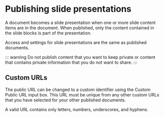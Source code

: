 # Publishing slide presentations

A document becomes a slide presentation when one or more slide content items are in the document. When published, only the content contained in the slide blocks is part of the presentation.

Access and settings for slide presentations are the same as published documents.

::: warning
Do not publish content that you want to keep private or content that contains private information that you do not want to share.
:::

## Custom URLs

The public URL can be changed to a custom identifier using the Custom Public URL input box. This URL must be unique from any other custom URLs that you have selected for your other published documents.

A valid URL contains only letters, numbers, underscores, and hyphens.
